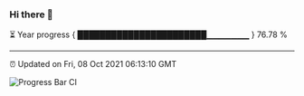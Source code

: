 ### Hi there 👋

⏳ Year progress { ███████████████████████▁▁▁▁▁▁▁ } 76.78 %

---

⏰ Updated on Fri, 08 Oct 2021 06:13:10 GMT

![Progress Bar CI](https://github.com/liununu/liununu/workflows/Progress%20Bar%20CI/badge.svg)
